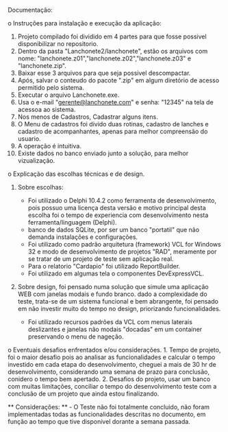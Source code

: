 Documentação: 



o Instruções para instalação e execução da aplicação:

1. Projeto compilado foi dividido em 4 partes para que fosse possivel disponibilizar no repositorio.
2. Dentro da pasta "Lanchonete2/lanchonete", estão os arquivos com nome: "lanchonete.z01","lanchonete.z02","lanchonete.z03" e "lanchonete.zip".
3. Baixar esse 3 arquivos para que seja possivel descompactar.
4. Após, salvar o conteudo do pacote ".zip" em algum diretório de acesso permitido pelo sistema.
5. Executar o arquivo Lanchonete.exe.
6. Usa o e-mail "gerente@lanchonete.com" e senha: "12345" na tela de acessoa ao sistema.
7. Nos menos de Cadastros, Cadastrar alguns itens.
8. O Menu de cadastros foi divido duas rotinas, cadastro de lanches e cadastro de acompanhantes, apenas para melhor compreensão do usuario.
9. A operação é intuitiva.
10. Existe dados no banco enviado junto a solução, para melhor vizualização.



o Explicação das escolhas técnicas e de design.

1. Sobre escolhas:

   * Foi utilizado o Delphi 10.4.2 como ferramenta de desenvolvimento, pois possuo uma licença desta versão e
     motivo principal desta escolha foi o tempo de experiencia com desenvolvimento nesta ferramenta/linguagem (Delphi).
   * banco de dados SQLite, por ser um banco "portatil" que não demanda instalações e configurações.
   * Foi utilizado como padrão arquitetura (framework) VCL for Windows 32 e modo de desenvolvimento de projetos "RAD",
     meramente por se tratar de um projeto de teste sem aplicação real.
   * Para o relatorio "Cardapio" foi utilizado ReportBuilder.
   * Foi utilizado em algumas tela o componentes DevExpressVCL.

2. Sobre design, foi pensado numa solução que simule uma aplicação WEB com janelas modais e fundo branco.
   dado a complexidade do teste, trata-se de um sistema funcional e bem abrangente, foi pensado em não investir muito do tempo
   no design, priorizando funcionalidades.

   * Foi utilizado recursos padrões da VCL com menus laterais deslizantes e janelas não modais "docadas" em um container preservando o menu de nageção.

o Eventuais desafios enfrentados e/ou considerações.
	1. Tempo de projeto, foi o maior desafio pois ao analisar as funcionalidades e calcular o tempo investido em cada etapa do
	   desenvolvimento, cheguei a mais de 30 hr de desenvolvimento, considerando uma semana de prazo para conclusão, conidero o tempo
	   bem apertado.
	2. Desafios do projeto, usar um banco com muitas limitações, conciliar o tempo do desenvolvimento  teste com a conclusão de um
	   projeto que ainda estou finalizando.
	   

** Considerações: **
	- O Teste não foi totalmente concluido, não foram implementadas todas as funcionalidades descritas no documento, em função ao tempo que tive disponivel dorante a semana passada.
